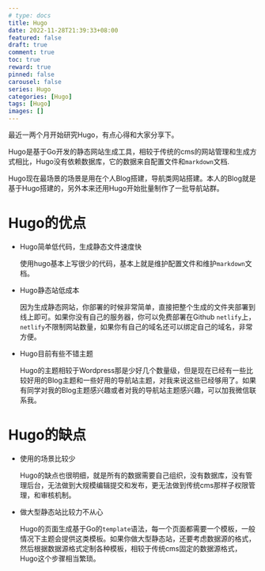 ```yaml
---
# type: docs 
title: Hugo
date: 2022-11-28T21:39:33+08:00
featured: false
draft: true
comment: true
toc: true
reward: true
pinned: false
carousel: false
series: Hugo
categories: [Hugo]
tags: [Hugo]
images: []
---
```


最近一两个月开始研究Hugo，有点心得和大家分享下。

<!--more-->

Hugo是基于Go开发的静态网站生成工具，相较于传统的cms的网站管理和生成方式相比，Hugo没有依赖数据库，它的数据来自配置文件和`markdown`文档.

Hugo现在最场景的场景是用在个人Blog搭建，导航类网站搭建。本人的Blog就是基于Hugo搭建的，另外本来还用Hugo开始批量制作了一批导航站群。

# Hugo的优点

- Hugo简单低代码，生成静态文件速度快

    使用hugo基本上写很少的代码，基本上就是维护配置文件和维护`markdown`文档。

- Hugo静态站低成本

    因为生成静态网站，你部署的时候非常简单，直接把整个生成的文件夹部署到线上即可。如果你没有自己的服务器，你可以免费部署在Github `netlify`上，`netlify`不限制网站数量，如果你有自己的域名还可以绑定自己的域名，非常方便。

- Hugo目前有些不错主题

    Hugo的主题相较于Wordpress那是少好几个数量级，但是现在已经有一些比较好用的Blog主题和一些好用的导航站主题，对我来说这些已经够用了。如果有同学对我的Blog主题感兴趣或者对我的导航站主题感兴趣，可以加我微信联系我。

# Hugo的缺点

- 使用的场景比较少

    Hugo的缺点也很明细，就是所有的数据需要自己组织，没有数据库，没有管理后台，无法做到大规模编辑提交和发布，更无法做到传统cms那样子权限管理，和审核机制。

- 做大型静态站比较力不从心

    Hugo的页面生成基于Go的`template`语法，每一个页面都需要一个模板，一般情况下主题会提供这类模板。如果你做大型静态站，还要考虑数据源的格式，然后根据数据源格式定制各种模板，相较于传统cms固定的数据源格式，Hugo这个步骤相当繁琐。